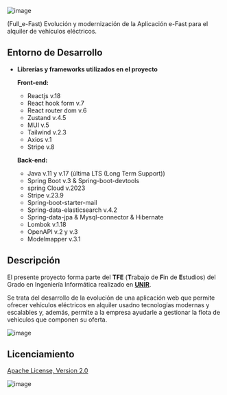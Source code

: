 ![image](https://github.com/alberaja/Full_e-Fast/assets/29755489/51367657-8351-4ab6-b1a7-0c6dd733c836)

(Full_e-Fast)  Evolución y modernización de la Aplicación e-Fast para el alquiler de vehículos eléctricos.

## Entorno de Desarrollo

  
- **Librerías y frameworks utilizados en el proyecto**

  **Front-end:**

    - Reactjs v.18
    - React hook form v.7
    - React router dom v.6
    - Zustand v.4.5
    - MUI v.5
    - Tailwind  v.2.3
    - Axios v.1
    - Stripe v.8
       

    
  **Back-end:**
    - Java v.11 y v.17 (última LTS (Long Term Support))
    - Spring Boot v.3 & Spring-boot-devtools
    - spring Cloud v.2023    
    - Stripe v.23.9
    - Spring-boot-starter-mail   
    - Spring-data-elasticsearch v.4.2
    - Spring-data-jpa & Mysql-connector & Hibernate
    - Lombok v.1.18
    - OpenAPI v.2 y v.3
    - Modelmapper v.3.1 


## Descripción

El presente proyecto forma parte del **TFE** \(**T**rabajo de **F**in de **E**studios\) del Grado en Ingeniería Informática realizado en **<a href="https://www.unir.net" target="_blank">UNIR</a>**.

Se trata del desarrollo de la evolución de una aplicación web que permite ofrecer vehículos eléctricos en alquiler usadno tecnologías modernas y escalables y, además, permite a la empresa ayudarle a gestionar la flota de vehiculos que componen su oferta.

![image](https://github.com/alberaja/Full_e-Fast/assets/29755489/fdfec00e-e2cd-462f-805b-d008057d12c0)


## Licenciamiento

 <a href="https://www.apache.org/licenses/LICENSE-2.0" target="_blank">Apache License, Version 2.0</a>
 
![image](https://github.com/alberaja/Full_e-Fast/assets/29755489/1523eb5d-9e20-4c61-a745-df04a1e079cd)

